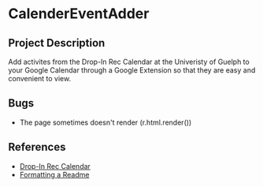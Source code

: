 # CalenderEventAdder

## Project Description
Add activites from the Drop-In Rec Calendar at the Univeristy of Guelph to your Google Calendar through a Google Extension so that they are easy and convenient to view.

## Bugs
- The page sometimes doesn't render (r.html.render())

## References
* [Drop-In Rec Calendar](https://fitandrec.gryphons.ca/sports-clubs/drop-in-rec)
* [Formatting a Readme](https://docs.github.com/en/get-started/writing-on-github/getting-started-with-writing-and-formatting-on-github/basic-writing-and-formatting-syntax)